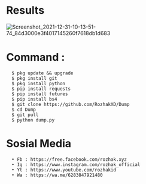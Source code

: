 # Results
![Screenshot_2021-12-31-10-13-51-74_84d3000e3f4017145260f7618db1d683](https://user-images.githubusercontent.com/65714340/147820139-917a76ca-bae2-4bce-850a-b2f23073af21.png)
# Command :
      $ pkg update && upgrade
      $ pkg install git
      $ pkg install python
      $ pip install requests
      $ pip install futures
      $ pip install bs4
      $ git clone https://github.com/RozhakXD/Dump
      $ cd Dump
      $ git pull
      $ python dump.py
# Sosial Media
      • Fb : https://free.facebook.com/rozhak.xyz
      • Ig : https://www.instagram.com/rozhak_official
      • Yt : https://www.youtube.com/rozhakid
      • Wa : https://wa.me/6283847921480
